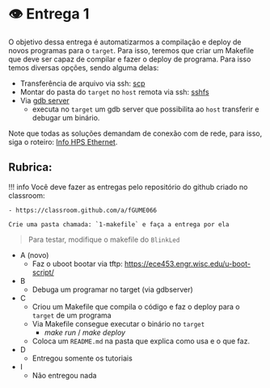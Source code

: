 #  👁 Entrega 1

O objetivo dessa entrega é automatizarmos a compilação e deploy de novos programas para o `target`. Para isso, teremos que criar um Makefile que deve ser capaz de compilar e fazer o deploy de programa. Para isso temos diversas opções, sendo alguma delas:

- Transferência de arquivo via ssh: [scp](http://www.hypexr.org/linux_scp_help.php)
- Montar do pasta do `target` no `host` remota via ssh: [sshfs](https://en.wikipedia.org/wiki/SSHFS)
- Via [gdb server](https://www.linux.com/news/remote-cross-target-debugging-gdb-and-gdbserver)
    - executa no `target` um gdb server que possibilita ao `host` transferir e debugar um binário.

Note que todas as soluções demandam de conexão com de rede, para isso,
siga o roteiro: [Info HPS Ethernet](Embarcados-Avancados/info-HPS-ethernet/).

## Rubrica:

!!! info
    Você deve fazer as entregas pelo repositório do github criado no classroom:
    
    - https://classroom.github.com/a/fGUME066
    
    Crie uma pasta chamada: `1-makefile` e faça a entrega por ela

> Para testar, modifique o makefile do `BlinkLed`

- A (novo) 
    - Faz o uboot bootar via tftp: https://ece453.engr.wisc.edu/u-boot-script/
- B
    - Debuga um programar no target (via gdbserver)
- C
    - Criou um Makefile que compila o código e faz o deploy para o `target` de um programa
    - Via Makefile consegue executar o binário no `target`
        - *make run* / *make deploy*
    - Coloca um `README.md` na pasta que explica como usa e o que faz.
- D 
    - Entregou somente os tutoriais
- I
    - Não entregou nada
